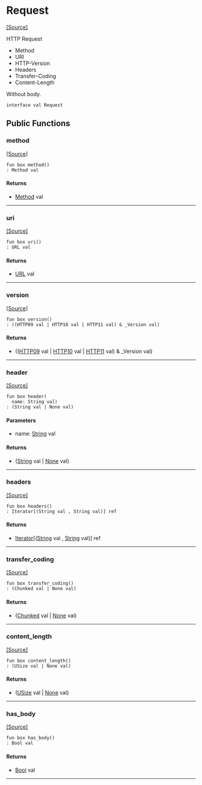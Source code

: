 # Request
<span class="source-link">[[Source]](src/server/request.md#L37)</span>

HTTP Request

* Method
* URI
* HTTP-Version
* Headers
* Transfer-Coding
* Content-Length

Without body.


```pony
interface val Request
```

## Public Functions

### method
<span class="source-link">[[Source]](src/server/request.md#L50)</span>


```pony
fun box method()
: Method val
```

#### Returns

* [Method](server-Method.md) val

---

### uri
<span class="source-link">[[Source]](src/server/request.md#L51)</span>


```pony
fun box uri()
: URL val
```

#### Returns

* [URL](server-URL.md) val

---

### version
<span class="source-link">[[Source]](src/server/request.md#L52)</span>


```pony
fun box version()
: ((HTTP09 val | HTTP10 val | HTTP11 val) & _Version val)
```

#### Returns

* (([HTTP09](server-HTTP09.md) val | [HTTP10](server-HTTP10.md) val | [HTTP11](server-HTTP11.md) val) & _Version val)

---

### header
<span class="source-link">[[Source]](src/server/request.md#L53)</span>


```pony
fun box header(
  name: String val)
: (String val | None val)
```
#### Parameters

*   name: [String](builtin-String.md) val

#### Returns

* ([String](builtin-String.md) val | [None](builtin-None.md) val)

---

### headers
<span class="source-link">[[Source]](src/server/request.md#L54)</span>


```pony
fun box headers()
: Iterator[(String val , String val)] ref
```

#### Returns

* [Iterator](builtin-Iterator.md)\[([String](builtin-String.md) val , [String](builtin-String.md) val)\] ref

---

### transfer_coding
<span class="source-link">[[Source]](src/server/request.md#L55)</span>


```pony
fun box transfer_coding()
: (Chunked val | None val)
```

#### Returns

* ([Chunked](server-Chunked.md) val | [None](builtin-None.md) val)

---

### content_length
<span class="source-link">[[Source]](src/server/request.md#L56)</span>


```pony
fun box content_length()
: (USize val | None val)
```

#### Returns

* ([USize](builtin-USize.md) val | [None](builtin-None.md) val)

---

### has_body
<span class="source-link">[[Source]](src/server/request.md#L57)</span>


```pony
fun box has_body()
: Bool val
```

#### Returns

* [Bool](builtin-Bool.md) val

---

